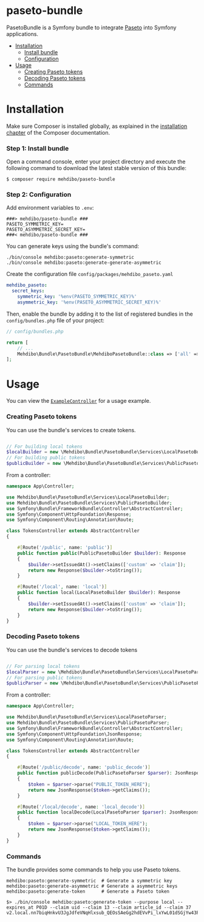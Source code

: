 paseto-bundle
=============
PasetoBundle is a Symfony bundle to integrate [Paseto](https://github.com/paragonie/paseto/) into Symfony applications.

- [Installation](#installation)
  - [Install bundle](#step-1-install-bundle)
  - [Configuration](#step-2-configuration)
- [Usage](#installation)
  - [Creating Paseto tokens](#creating-paseto-tokens)
  - [Decoding Paseto tokens](#decoding-paseto-tokens)
  - [Commands](#commands)

Installation
============

Make sure Composer is installed globally, as explained in the
[installation chapter](https://getcomposer.org/doc/00-intro.md)
of the Composer documentation.

### Step 1: Install bundle

Open a command console, enter your project directory and execute the
following command to download the latest stable version of this bundle:

```shell
$ composer require mehdibo/paseto-bundle
```

### Step 2: Configuration
Add environment variables to `.env`:
```dotenv
###> mehdibo/paseto-bundle ###
PASETO_SYMMETRIC_KEY=
PASETO_ASYMMETRIC_SECRET_KEY=
###< mehdibo/paseto-bundle ###
```

You can generate keys using the bundle's command:
```shell
./bin/console mehdibo:paseto:generate-symmetric
./bin/console mehdibo:paseto:generate-generate-asymmetric
```

Create the configuration file `config/packages/mehdibo_paseto.yaml`

```yaml
mehdibo_paseto:
  secret_keys:
    symmetric_key: '%env(PASETO_SYMMETRIC_KEY)%'
    asymmetric_key: '%env(PASETO_ASYMMETRIC_SECRET_KEY)%'
```

Then, enable the bundle by adding it to the list of registered bundles
in the `config/bundles.php` file of your project:

```php
// config/bundles.php

return [
    // ...
    Mehdibo\Bundle\PasetoBundle\MehdiboPasetoBundle::class => ['all' => true],
];
```

Usage
============

You can view the [`ExampleController`](./ExampleController.php) for a usage example.

### Creating Paseto tokens

You can use the bundle's services to create tokens.

```php

// For building local tokens
$localBuilder = new \Mehdibo\Bundle\PasetoBundle\Services\LocalPasetoBuilder();
// For building public tokens
$publicBuilder = new \Mehdibo\Bundle\PasetoBundle\Services\PublicPasetoBuilder();
```

From a controller:

```php
namespace App\Controller;

use Mehdibo\Bundle\PasetoBundle\Services\LocalPasetoBuilder;
use Mehdibo\Bundle\PasetoBundle\Services\PublicPasetoBuilder;
use Symfony\Bundle\FrameworkBundle\Controller\AbstractController;
use Symfony\Component\HttpFoundation\Response;
use Symfony\Component\Routing\Annotation\Route;

class TokensController extends AbstractController
{

    #[Route('/public', name: 'public')]
    public function public(PublicPasetoBuilder $builder): Response
    {
        $builder->setIssuedAt()->setClaims(['custom' => 'claim']);
        return new Response($builder->toString());
    }

    #[Route('/local', name: 'local')]
    public function local(LocalPasetoBuilder $builder): Response
    {
        $builder->setIssuedAt()->setClaims(['custom' => 'claim']);
        return new Response($builder->toString());
    }
}
```

### Decoding Paseto tokens

You can use the bundle's services to decode tokens

```php

// For parsing local tokens
$localParser = new \Mehdibo\Bundle\PasetoBundle\Services\LocalPasetoParser();
// For parsing public tokens
$publicParser = new \Mehdibo\Bundle\PasetoBundle\Services\PublicPasetoParser();
```

From a controller:

```php
namespace App\Controller;

use Mehdibo\Bundle\PasetoBundle\Services\LocalPasetoParser;
use Mehdibo\Bundle\PasetoBundle\Services\PublicPasetoParser;
use Symfony\Bundle\FrameworkBundle\Controller\AbstractController;
use Symfony\Component\HttpFoundation\JsonResponse;
use Symfony\Component\Routing\Annotation\Route;

class TokensController extends AbstractController
{

    #[Route('/public/decode', name: 'public_decode')]
    public function publicDecode(PublicPasetoParser $parser): JsonResponse
    {
        $token = $parser->parse("PUBLIC_TOKEN_HERE");
        return new JsonResponse($token->getClaims());
    }

    #[Route('/local/decode', name: 'local_decode')]
    public function localDecode(LocalPasetoParser $parser): JsonResponse
    {
        $token = $parser->parse("LOCAL_TOKEN_HERE");
        return new JsonResponse($token->getClaims());
    }
}
```

### Commands
The bundle provides some commands to help you use Paseto tokens.

```shell
mehdibo:paseto:generate-symmetric  # Generate a symmetric key
mehdibo:paseto:generate-asymmetric # Generate a asymmetric keys
mehdibo:paseto:generate-token      # Generate a Paseto token
```

```shell
$> ./bin/console mehdibo:paseto:generate-token --purpose local --expires_at P01D --claim uid --claim 13 --claim article_id --claim 37
v2.local.nn7biqHnkvU3JgJdfeVNqHlxsub_QEOsSAeGg2hdEVvPi_lxYwL01dSGjYw43P8PE0zorghJq2S6Czo8ztTxQ_UlSeYqPehXJ498Rk3Y9ouwqj2Z9j0Bk1uSbEBSqXPdr1GeeM0kpPk
```